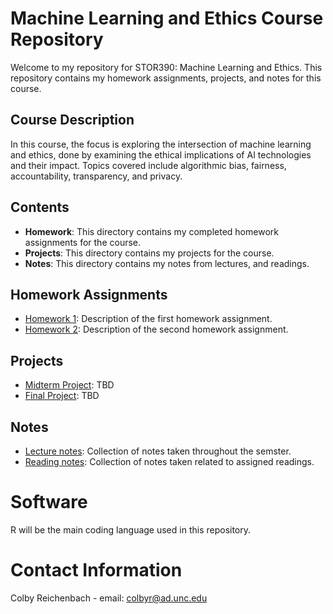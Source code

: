 # Machine Learning and Ethics Course Repository

Welcome to my repository for STOR390: Machine Learning and Ethics. This repository contains my homework assignments, projects, and notes for this course.

## Course Description
In this course, the focus is exploring the intersection of machine learning and ethics, done by examining the ethical implications of AI technologies and their impact. Topics covered include algorithmic bias, fairness, accountability, transparency, and privacy.

## Contents
- **Homework**: This directory contains my completed homework assignments for the course.
- **Projects**: This directory contains my projects for the course.
- **Notes**: This directory contains my notes from lectures, and readings.

## Homework Assignments
- [Homework 1](HW1.Rmd): Description of the first homework assignment.
- [Homework 2](HW2.Rmd): Description of the second homework assignment.

## Projects
- [Midterm Project](): TBD
- [Final Project](): TBD

## Notes
- [Lecture notes](main/notes): Collection of notes taken throughout the semster.
- [Reading notes](main/readings): Collection of notes taken related to assigned readings.

# Software
R will be the main coding language used in this repository.

# Contact Information
Colby Reichenbach - email: colbyr@ad.unc.edu
